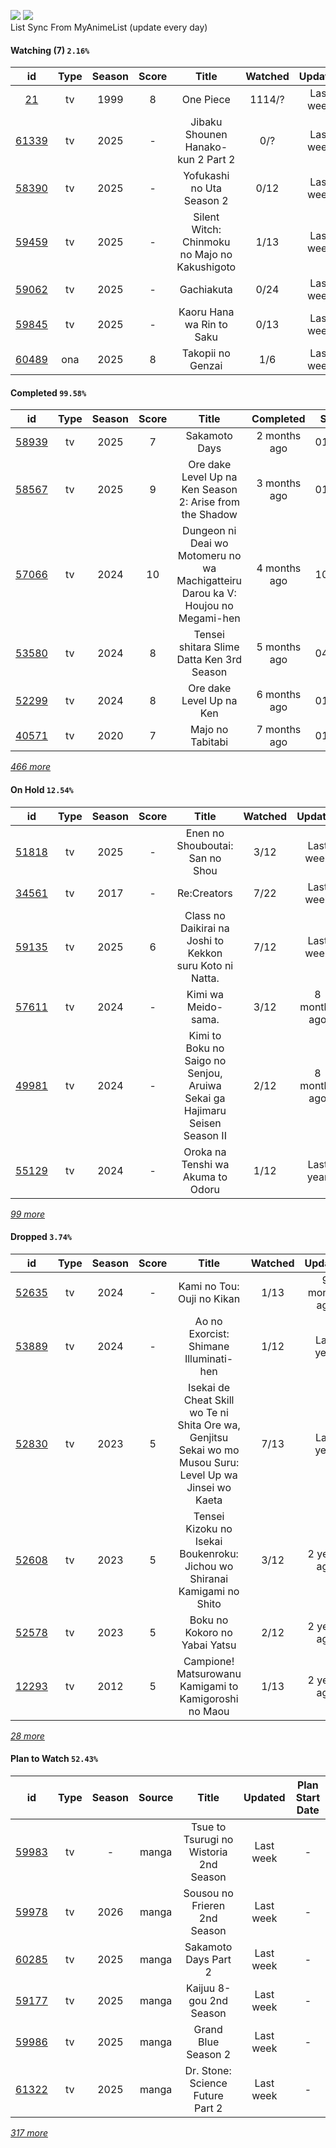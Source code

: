 [![](https://img.shields.io/badge/MyAnimeList-2E51A2?logo=MyAnimeList&logoColor=FFFFFF&style=flat)](https://myanimelist.net/profile/Faelayis)
[![](https://img.shields.io/badge/Anilist-02A9FF?logo=AniList&logoColor=FFFFFF&style=flat)](https://anilist.co/user/Faelayis/)<br>
List Sync From MyAnimeList (update every day)

#### Watching (7) ``2.16%``

|                      id                      | Type | Season | Score |                     Title                     | Watched |  Updated  | Start Date |
| :------------------------------------------: | :--: | :----: | :---: | :-------------------------------------------: | :-----: | :-------: | :--------: |
|    [21](https://myanimelist.net/anime/21)    |  tv  |  1999  |   8   |                   One Piece                   |  1114/? | Last week | 01/01/2013 |
| [61339](https://myanimelist.net/anime/61339) |  tv  |  2025  |   -   |       Jibaku Shounen Hanako-kun 2 Part 2      |   0/?   | Last week | 07/07/2025 |
| [58390](https://myanimelist.net/anime/58390) |  tv  |  2025  |   -   |           Yofukashi no Uta Season 2           |   0/12  | Last week | 07/07/2025 |
| [59459](https://myanimelist.net/anime/59459) |  tv  |  2025  |   -   | Silent Witch: Chinmoku no Majo no Kakushigoto |   1/13  | Last week | 07/07/2025 |
| [59062](https://myanimelist.net/anime/59062) |  tv  |  2025  |   -   |                   Gachiakuta                  |   0/24  | Last week | 07/07/2025 |
| [59845](https://myanimelist.net/anime/59845) |  tv  |  2025  |   -   |           Kaoru Hana wa Rin to Saku           |   0/13  | Last week | 07/07/2025 |
| [60489](https://myanimelist.net/anime/60489) |  ona |  2025  |   8   |               Takopii no Genzai               |   1/6   | Last week | 07/03/2025 |

*[](https://github.com/Faelayis/MyAnimeList-History/blob/master/List/Anime/watching.md)*

#### Completed ``99.58%``

|                      id                      |    Type    | Season | Score |                                                   Title                                                   |   Completed   | Start Date | Finish Date |
| :------------------------------------------: | :--------: | :----: | :---: | :-------------------------------------------------------------------------------------------------------: | :-----------: | :--------: | :---------: |
| [58939](https://myanimelist.net/anime/58939) |     tv     |  2025  |   7   |                                               Sakamoto Days                                               |  2 months ago | 01/19/2025 |  05/15/2025 |
| [58567](https://myanimelist.net/anime/58567) |     tv     |  2025  |   9   |                          Ore dake Level Up na Ken Season 2: Arise from the Shadow                         |  3 months ago | 01/23/2025 |  03/30/2025 |
| [57066](https://myanimelist.net/anime/57066) |     tv     |  2024  |   10  |              Dungeon ni Deai wo Motomeru no wa Machigatteiru Darou ka V: Houjou no Megami-hen             |  4 months ago | 10/05/2024 |  03/18/2025 |
| [53580](https://myanimelist.net/anime/53580) |     tv     |  2024  |   8   |                                 Tensei shitara Slime Datta Ken 3rd Season                                 |  5 months ago | 04/06/2024 |  02/15/2025 |
| [52299](https://myanimelist.net/anime/52299) |     tv     |  2024  |   8   |                                          Ore dake Level Up na Ken                                         |  6 months ago | 01/22/2025 |  01/23/2025 |
| [40571](https://myanimelist.net/anime/40571) |     tv     |  2020  |   7   |                                              Majo no Tabitabi                                             |  7 months ago | 01/01/2025 |  01/01/2025 |


*[466 more](https://github.com/Faelayis/MyAnimeList-History/blob/master/List/Anime/completed.md)*

#### On Hold ``12.54%``

|                      id                      |   Type  | Season | Score |                                                     Title                                                     | Watched |    Updated    | Start Date |
| :------------------------------------------: | :-----: | :----: | :---: | :-----------------------------------------------------------------------------------------------------------: | :-----: | :-----------: | :--------: |
| [51818](https://myanimelist.net/anime/51818) |    tv   |  2025  |   -   |                                        Enen no Shouboutai: San no Shou                                        |   3/12  |   Last week   | 04/08/2025 |
| [34561](https://myanimelist.net/anime/34561) |    tv   |  2017  |   -   |                                                  Re:Creators                                                  |   7/22  |   Last week   | 03/31/2025 |
| [59135](https://myanimelist.net/anime/59135) |    tv   |  2025  |   6   |                            Class no Daikirai na Joshi to Kekkon suru Koto ni Natta.                           |   7/12  |   Last week   | 02/23/2025 |
| [57611](https://myanimelist.net/anime/57611) |    tv   |  2024  |   -   |                                              Kimi wa Meido-sama.                                              |   3/12  |  8 months ago | 10/20/2024 |
| [49981](https://myanimelist.net/anime/49981) |    tv   |  2024  |   -   |                   Kimi to Boku no Saigo no Senjou, Aruiwa Sekai ga Hajimaru Seisen Season II                  |   2/12  |  8 months ago | 07/20/2024 |
| [55129](https://myanimelist.net/anime/55129) |    tv   |  2024  |   -   |                                       Oroka na Tenshi wa Akuma to Odoru                                       |   1/12  |   Last year   | 05/23/2024 |


*[99 more](https://github.com/Faelayis/MyAnimeList-History/blob/master/List/Anime/on_hold.md)*

#### Dropped ``3.74%``

|                      id                      | Type | Season | Score |                                                   Title                                                   | Watched |    Updated   | Start Date |
| :------------------------------------------: | :--: | :----: | :---: | :-------------------------------------------------------------------------------------------------------: | :-----: | :----------: | :--------: |
| [52635](https://myanimelist.net/anime/52635) |  tv  |  2024  |   -   |                                         Kami no Tou: Ouji no Kikan                                        |   1/13  | 9 months ago | 07/14/2024 |
| [53889](https://myanimelist.net/anime/53889) |  tv  |  2024  |   -   |                                   Ao no Exorcist: Shimane Illuminati-hen                                  |   1/12  |   Last year  | 01/10/2024 |
| [52830](https://myanimelist.net/anime/52830) |  tv  |  2023  |   5   | Isekai de Cheat Skill wo Te ni Shita Ore wa, Genjitsu Sekai wo mo Musou Suru: Level Up wa Jinsei wo Kaeta |   7/13  |   Last year  | 04/04/2023 |
| [52608](https://myanimelist.net/anime/52608) |  tv  |  2023  |   5   |                  Tensei Kizoku no Isekai Boukenroku: Jichou wo Shiranai Kamigami no Shito                 |   3/12  |  2 years ago | 04/03/2023 |
| [52578](https://myanimelist.net/anime/52578) |  tv  |  2023  |   5   |                                       Boku no Kokoro no Yabai Yatsu                                       |   2/12  |  2 years ago | 04/02/2023 |
| [12293](https://myanimelist.net/anime/12293) |  tv  |  2012  |   5   |                           Campione! Matsurowanu Kamigami to Kamigoroshi no Maou                           |   1/13  |  2 years ago | 03/20/2023 |


*[28 more](https://github.com/Faelayis/MyAnimeList-History/blob/master/List/Anime/dropped.md)*

#### Plan to Watch ``52.43%``

|                      id                      |    Type    | Season |    Source    |                                                        Title                                                        |    Updated    | Plan Start Date |
| :------------------------------------------: | :--------: | :----: | :----------: | :-----------------------------------------------------------------------------------------------------------------: | :-----------: | :-------------: |
| [59983](https://myanimelist.net/anime/59983) |     tv     |    -   |     manga    |                                        Tsue to Tsurugi no Wistoria 2nd Season                                       |   Last week   |        -        |
| [59978](https://myanimelist.net/anime/59978) |     tv     |  2026  |     manga    |                                             Sousou no Frieren 2nd Season                                            |   Last week   |        -        |
| [60285](https://myanimelist.net/anime/60285) |     tv     |  2025  |     manga    |                                                 Sakamoto Days Part 2                                                |   Last week   |        -        |
| [59177](https://myanimelist.net/anime/59177) |     tv     |  2025  |     manga    |                                               Kaijuu 8-gou 2nd Season                                               |   Last week   |        -        |
| [59986](https://myanimelist.net/anime/59986) |     tv     |  2025  |     manga    |                                                 Grand Blue Season 2                                                 |   Last week   |        -        |
| [61322](https://myanimelist.net/anime/61322) |     tv     |  2025  |     manga    |                                           Dr. Stone: Science Future Part 2                                          |   Last week   |        -        |


*[317 more](https://github.com/Faelayis/MyAnimeList-History/blob/master/List/Anime/plan_to_watch.md)*
